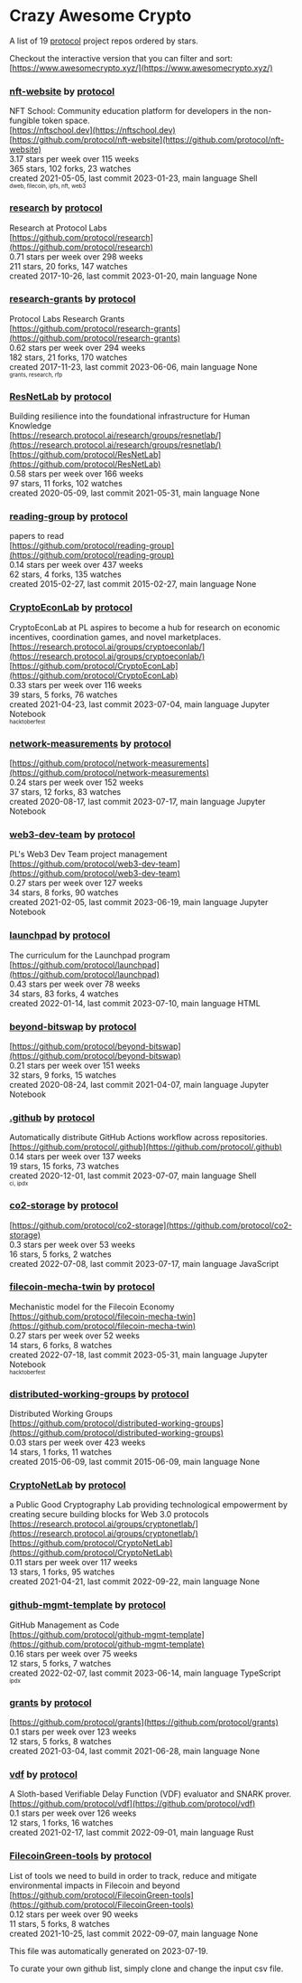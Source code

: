 # Crazy Awesome Crypto
A list of 19 [protocol](https://github.com/protocol) project repos ordered by stars.  

Checkout the interactive version that you can filter and sort: 
[https://www.awesomecrypto.xyz/](https://www.awesomecrypto.xyz/)  


### [nft-website](https://github.com/protocol/nft-website) by [protocol](https://github.com/protocol)  
NFT School: Community education platform for developers in the non-fungible token space.  
[https://nftschool.dev](https://nftschool.dev)  
[https://github.com/protocol/nft-website](https://github.com/protocol/nft-website)  
3.17 stars per week over 115 weeks  
365 stars, 102 forks, 23 watches  
created 2021-05-05, last commit 2023-01-23, main language Shell  
<sub><sup>dweb, filecoin, ipfs, nft, web3</sup></sub>


### [research](https://github.com/protocol/research) by [protocol](https://github.com/protocol)  
Research at Protocol Labs  
[https://github.com/protocol/research](https://github.com/protocol/research)  
0.71 stars per week over 298 weeks  
211 stars, 20 forks, 147 watches  
created 2017-10-26, last commit 2023-01-20, main language None  


### [research-grants](https://github.com/protocol/research-grants) by [protocol](https://github.com/protocol)  
Protocol Labs Research Grants  
[https://github.com/protocol/research-grants](https://github.com/protocol/research-grants)  
0.62 stars per week over 294 weeks  
182 stars, 21 forks, 170 watches  
created 2017-11-23, last commit 2023-06-06, main language None  
<sub><sup>grants, research, rfp</sup></sub>


### [ResNetLab](https://github.com/protocol/ResNetLab) by [protocol](https://github.com/protocol)  
Building resilience into the foundational infrastructure for Human Knowledge  
[https://research.protocol.ai/research/groups/resnetlab/](https://research.protocol.ai/research/groups/resnetlab/)  
[https://github.com/protocol/ResNetLab](https://github.com/protocol/ResNetLab)  
0.58 stars per week over 166 weeks  
97 stars, 11 forks, 102 watches  
created 2020-05-09, last commit 2021-05-31, main language None  


### [reading-group](https://github.com/protocol/reading-group) by [protocol](https://github.com/protocol)  
papers to read  
[https://github.com/protocol/reading-group](https://github.com/protocol/reading-group)  
0.14 stars per week over 437 weeks  
62 stars, 4 forks, 135 watches  
created 2015-02-27, last commit 2015-02-27, main language None  


### [CryptoEconLab](https://github.com/protocol/CryptoEconLab) by [protocol](https://github.com/protocol)  
CryptoEconLab at PL aspires to become a hub for research on economic incentives, coordination games, and novel marketplaces.  
[https://research.protocol.ai/groups/cryptoeconlab/](https://research.protocol.ai/groups/cryptoeconlab/)  
[https://github.com/protocol/CryptoEconLab](https://github.com/protocol/CryptoEconLab)  
0.33 stars per week over 116 weeks  
39 stars, 5 forks, 76 watches  
created 2021-04-23, last commit 2023-07-04, main language Jupyter Notebook  
<sub><sup>hacktoberfest</sup></sub>


### [network-measurements](https://github.com/protocol/network-measurements) by [protocol](https://github.com/protocol)  
  
[https://github.com/protocol/network-measurements](https://github.com/protocol/network-measurements)  
0.24 stars per week over 152 weeks  
37 stars, 12 forks, 83 watches  
created 2020-08-17, last commit 2023-07-17, main language Jupyter Notebook  


### [web3-dev-team](https://github.com/protocol/web3-dev-team) by [protocol](https://github.com/protocol)  
PL's Web3 Dev Team project management  
[https://github.com/protocol/web3-dev-team](https://github.com/protocol/web3-dev-team)  
0.27 stars per week over 127 weeks  
34 stars, 8 forks, 90 watches  
created 2021-02-05, last commit 2023-06-19, main language Jupyter Notebook  


### [launchpad](https://github.com/protocol/launchpad) by [protocol](https://github.com/protocol)  
The curriculum for the Launchpad program  
[https://github.com/protocol/launchpad](https://github.com/protocol/launchpad)  
0.43 stars per week over 78 weeks  
34 stars, 83 forks, 4 watches  
created 2022-01-14, last commit 2023-07-10, main language HTML  


### [beyond-bitswap](https://github.com/protocol/beyond-bitswap) by [protocol](https://github.com/protocol)  
  
[https://github.com/protocol/beyond-bitswap](https://github.com/protocol/beyond-bitswap)  
0.21 stars per week over 151 weeks  
32 stars, 9 forks, 15 watches  
created 2020-08-24, last commit 2021-04-07, main language Jupyter Notebook  


### [.github](https://github.com/protocol/.github) by [protocol](https://github.com/protocol)  
Automatically distribute GitHub Actions workflow across repositories.  
[https://github.com/protocol/.github](https://github.com/protocol/.github)  
0.14 stars per week over 137 weeks  
19 stars, 15 forks, 73 watches  
created 2020-12-01, last commit 2023-07-07, main language Shell  
<sub><sup>ci, ipdx</sup></sub>


### [co2-storage](https://github.com/protocol/co2-storage) by [protocol](https://github.com/protocol)  
  
[https://github.com/protocol/co2-storage](https://github.com/protocol/co2-storage)  
0.3 stars per week over 53 weeks  
16 stars, 5 forks, 2 watches  
created 2022-07-08, last commit 2023-07-17, main language JavaScript  


### [filecoin-mecha-twin](https://github.com/protocol/filecoin-mecha-twin) by [protocol](https://github.com/protocol)  
Mechanistic model for the Filecoin Economy  
[https://github.com/protocol/filecoin-mecha-twin](https://github.com/protocol/filecoin-mecha-twin)  
0.27 stars per week over 52 weeks  
14 stars, 6 forks, 8 watches  
created 2022-07-18, last commit 2023-05-31, main language Jupyter Notebook  
<sub><sup>hacktoberfest</sup></sub>


### [distributed-working-groups](https://github.com/protocol/distributed-working-groups) by [protocol](https://github.com/protocol)  
Distributed Working Groups  
[https://github.com/protocol/distributed-working-groups](https://github.com/protocol/distributed-working-groups)  
0.03 stars per week over 423 weeks  
14 stars, 1 forks, 11 watches  
created 2015-06-09, last commit 2015-06-09, main language None  


### [CryptoNetLab](https://github.com/protocol/CryptoNetLab) by [protocol](https://github.com/protocol)  
a Public Good Cryptography Lab providing technological empowerment by creating secure building blocks for Web 3.0 protocols  
[https://research.protocol.ai/groups/cryptonetlab/](https://research.protocol.ai/groups/cryptonetlab/)  
[https://github.com/protocol/CryptoNetLab](https://github.com/protocol/CryptoNetLab)  
0.11 stars per week over 117 weeks  
13 stars, 1 forks, 95 watches  
created 2021-04-21, last commit 2022-09-22, main language None  


### [github-mgmt-template](https://github.com/protocol/github-mgmt-template) by [protocol](https://github.com/protocol)  
GitHub Management as Code  
[https://github.com/protocol/github-mgmt-template](https://github.com/protocol/github-mgmt-template)  
0.16 stars per week over 75 weeks  
12 stars, 5 forks, 7 watches  
created 2022-02-07, last commit 2023-06-14, main language TypeScript  
<sub><sup>ipdx</sup></sub>


### [grants](https://github.com/protocol/grants) by [protocol](https://github.com/protocol)  
  
[https://github.com/protocol/grants](https://github.com/protocol/grants)  
0.1 stars per week over 123 weeks  
12 stars, 5 forks, 8 watches  
created 2021-03-04, last commit 2021-06-28, main language None  


### [vdf](https://github.com/protocol/vdf) by [protocol](https://github.com/protocol)  
A Sloth-based Verifiable Delay Function (VDF) evaluator and SNARK prover.  
[https://github.com/protocol/vdf](https://github.com/protocol/vdf)  
0.1 stars per week over 126 weeks  
12 stars, 1 forks, 16 watches  
created 2021-02-17, last commit 2022-09-01, main language Rust  


### [FilecoinGreen-tools](https://github.com/protocol/FilecoinGreen-tools) by [protocol](https://github.com/protocol)  
List of tools we need to build in order to track, reduce and mitigate environmental impacts in Filecoin and beyond  
[https://github.com/protocol/FilecoinGreen-tools](https://github.com/protocol/FilecoinGreen-tools)  
0.12 stars per week over 90 weeks  
11 stars, 5 forks, 8 watches  
created 2021-10-25, last commit 2022-09-07, main language None  


This file was automatically generated on 2023-07-19.  

To curate your own github list, simply clone and change the input csv file.  